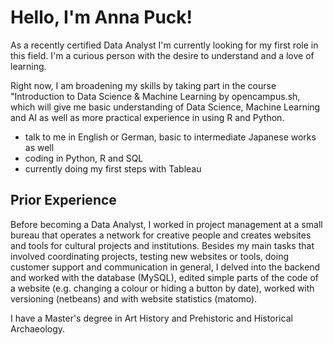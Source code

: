 # Hello, I'm Anna Puck!

As a recently certified Data Analyst I'm currently looking for my first role in this field. I'm a curious person with the desire to understand and a love of learning.

Right now, I am broadening my skills by taking part in the course "Introduction to Data Science & Machine Learning by opencampus.sh, which will give me basic understanding of Data Science, Machine Learning and AI as well as more practical experience in using R and Python.

- talk to me in English or German, basic to intermediate Japanese works as well
- coding in Python, R and SQL
- currently doing my first steps with Tableau

## Prior Experience
Before becoming a Data Analyst, I worked in project management at a small bureau that operates a network for creative people and creates websites and tools for cultural projects and institutions. Besides my main tasks that involved coordinating projects, testing new websites or tools, doing customer support and communication in general, I delved into the backend and worked with the database (MySQL), edited simple parts of the code of a website (e.g. changing a colour or hiding a button by date), worked with versioning (netbeans) and with website statistics (matomo).

I have a Master's degree in Art History and	Prehistoric and Historical Archaeology.
